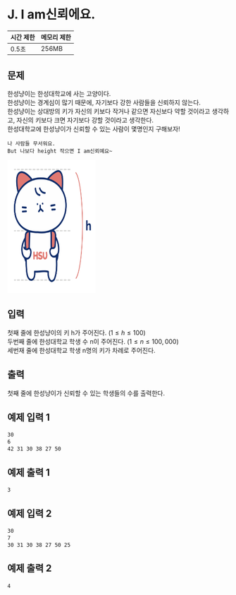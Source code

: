 # J. I am신뢰에요.

| 시간 제한 | 메모리 제한 |
| --- | --- |
| 0.5초 | 256MB |

## 문제
한성냥이는 한성대학교에 사는 고양이다. <br>
한성냥이는 경계심이 많기 때문에, 자기보다 강한 사람들을 신뢰하지 않는다.<br>
한성냥이는 상대방의 키가 자신의 키보다 작거나 같으면 자신보다 약할 것이라고 생각하고, 자신의 키보다 크면 자기보다 강할 것이라고 생각한다. <br>
한성대학교에 한성냥이가 신뢰할 수 있는 사람이 몇명인지 구해보자! <br>

```
나 사람들 무서워요.
But 나보다 height 작으면 I am신뢰예요~
```

<img src="/assets/hansungNyang.png" width="200" height="300">


## 입력
첫째 줄에 한성냥이의 키 h가 주어진다. $(1 \leq h \leq 100)$ <br>
두번째 줄에 한성대학교 학생 수 n이 주어진다. $(1 \leq n \leq 100,000)$ <br>
세번재 줄에 한성대학교 학생 n명의 키가 차례로 주어진다.

## 출력
첫째 줄에 한성냥이가 신뢰할 수 있는 학생들의 수를 출력한다.

## 예제 입력 1

```
30
6
42 31 30 38 27 50
```

## 예제 출력 1

```
3
```

## 예제 입력 2

```
30
7
30 31 30 38 27 50 25
```

## 예제 출력 2

```
4
```
